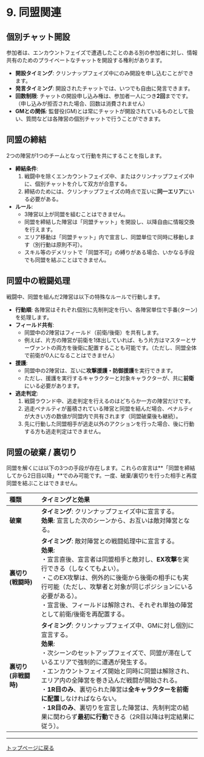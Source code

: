 # 9. 同盟関連

## 個別チャット開設

参加者は、エンカウントフェイズで遭遇したことのある別の参加者に対し、情報共有のためのプライベートなチャットを開設する権利があります。

*   **開設タイミング**: クリンナップフェイズ中にのみ開設を申し込むことができます。
*   **発言タイミング**: 開設されたチャットでは、いつでも自由に発言できます。
*   **回数制限**: チャットの開設申し込み権は、参加者一人につき**2回**までです。（申し込みが拒否された場合、回数は消費されません）
*   **GMとの関係**: 監督役(GM)とは常にチャットが開設されているものとして扱い、質問などは各陣営の個別チャットで行うことができます。

## 同盟の締結

2つの陣営が1つのチームとなって行動を共にすることを指します。

*   **締結条件**:
    1.  戦闘中を除くエンカウントフェイズ中、またはクリンナップフェイズ中に、個別チャットを介して双方が合意する。
    2.  締結のためには、クリンナップフェイズの時点で互いに**同一エリア**にいる必要がある。
*   **ルール**:
    *   3陣営以上が同盟を組むことはできません。
    *   同盟を締結した陣営は「同盟チャット」を開設し、以降自由に情報交換を行えます。
    *   エリア移動は「同盟チャット」内で宣言し、同盟単位で同時に移動します（別行動は原則不可）。
    *   スキル等のデメリットで「同盟不可」の縛りがある場合、いかなる手段でも同盟を結ぶことはできません。

## 同盟中の戦闘処理

戦闘中、同盟を組んだ2陣営は以下の特殊なルールで行動します。

*   **行動順**: 各陣営はそれぞれ個別に先制判定を行い、各陣営単位で手番(ターン)を処理します。
*   **フィールド共有**:
    *   同盟中の2陣営はフィールド（前衛/後衛）を共有します。
    *   例えば、片方の陣営が前衛を1体出していれば、もう片方はマスターとサーヴァントの両方を後衛に配置することも可能です。（ただし、同盟全体で前衛が0人になることはできません）
*   **援護**:
    *   同盟中の2陣営は、互いに**攻撃援護・防御援護**を実行できます。
    *   ただし、援護を実行するキャラクターと対象キャラクターが、共に**前衛**にいる必要があります。
*   **逃走判定**:
    1.  戦闘ラウンド中、逃走判定を行えるのはどちらか一方の陣営だけです。
    2.  逃走ペナルティが蓄積されている陣営と同盟を結んだ場合、ペナルティが大きい方の数値が同盟内で共有されます（同盟破棄後も継続）。
    3.  先に行動した同盟相手が逃走以外のアクションを行った場合、後に行動する方も逃走判定はできません。

## 同盟の破棄 / 裏切り

同盟を解くには以下の3つの手段が存在します。これらの宣言は**「同盟を締結してから2日目以降」**でのみ可能です。一度、破棄/裏切りを行った相手と再度同盟を結ぶことはできません。

| 種類 | タイミングと効果 |
| :--- | :--- |
| **破棄** | **タイミング**: クリンナップフェイズ中に宣言する。<br>**効果**: 宣言した次のシーンから、お互いは敵対陣営となる。 |
| **裏切り (戦闘時)** | **タイミング**: 敵対陣営との戦闘処理中に宣言する。<br>**効果**: <br>・宣言直後、宣言者は同盟相手と敵対し、**EX攻撃**を実行できる（しなくてもよい）。<br>・このEX攻撃は、例外的に後衛から後衛の相手にも実行可能（ただし、攻撃者と対象が同じポジションにいる必要がある）。<br>・宣言後、フィールドは解除され、それぞれ単独の陣営として前衛/後衛を再配置する。 |
| **裏切り (非戦闘時)** | **タイミング**: クリンナップフェイズ中、GMに対し個別に宣言する。<br>**効果**: <br>・次シーンのセットアップフェイズで、同盟が滞在しているエリアで強制的に遭遇が発生する。<br>・エンカウントフェイズ開始と同時に同盟は解除され、エリア内の全陣営を巻き込んだ戦闘が開始される。<br>・**1R目のみ**、裏切られた陣営は**全キャラクターを前衛に配置**しなければならない。<br>・**1R目のみ**、裏切りを宣言した陣営は、先制判定の結果に関わらず**最初に行動**できる（2R目以降は判定結果に従う）。 |

---
[トップページに戻る](index.md)